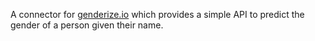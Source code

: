 A connector for [genderize.io](https://genderize.io) which provides a simple API
to predict the gender of a person given their name.
